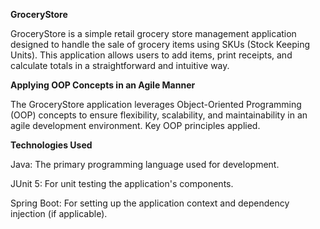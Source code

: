**GroceryStore**

GroceryStore is a simple retail grocery store management application designed to handle the sale of grocery items using SKUs (Stock Keeping Units). This application allows users to add items, print receipts, and calculate totals in a straightforward and intuitive way.

**Applying OOP Concepts in an Agile Manner**

The GroceryStore application leverages Object-Oriented Programming (OOP) concepts to ensure flexibility, scalability, and maintainability in an agile development environment. 
Key OOP principles applied.

**Technologies Used**

Java: The primary programming language used for development.

JUnit 5: For unit testing the application's components.

Spring Boot: For setting up the application context and dependency injection (if applicable).


